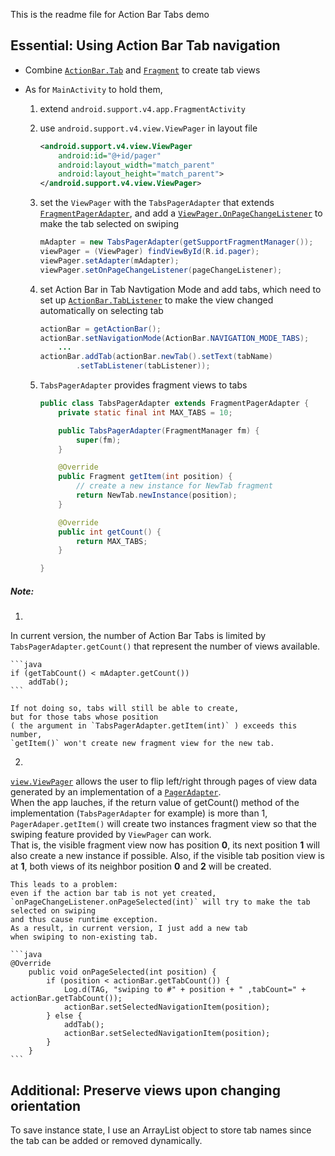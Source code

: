 This is the readme file for Action Bar Tabs demo

## Essential: Using Action Bar Tab navigation

- Combine [`ActionBar.Tab`](http://developer.android.com/reference/android/app/ActionBar.Tab.html)
and [`Fragment`](http://developer.android.com/reference/android/app/Fragment.html) to create tab views

- As for `MainActivity` to hold them,
	1. extend `android.support.v4.app.FragmentActivity`
	2. use `android.support.v4.view.ViewPager` in layout file

		```xml
		<android.support.v4.view.ViewPager
			android:id="@+id/pager"
			android:layout_width="match_parent"
			android:layout_height="match_parent">    
		</android.support.v4.view.ViewPager>
		```

	3. set the `ViewPager` with the `TabsPagerAdapter` that extends [`FragmentPagerAdapter`](http://developer.android.com/reference/android/support/v4/app/FragmentPagerAdapter.html), and add a [`ViewPager.OnPageChangeListener`](http://developer.android.com/reference/android/support/v4/view/ViewPager.OnPageChangeListener.html) to make the tab selected on swiping
		
		```java
		mAdapter = new TabsPagerAdapter(getSupportFragmentManager());
		viewPager = (ViewPager) findViewById(R.id.pager);
		viewPager.setAdapter(mAdapter);
		viewPager.setOnPageChangeListener(pageChangeListener);
		```

	4. set Action Bar in Tab Navtigation Mode and add tabs, which need to set up [`ActionBar.TabListener`](http://developer.android.com/reference/android/app/ActionBar.TabListener.html) to make the view changed automatically on selecting tab

		```java
		actionBar = getActionBar();
		actionBar.setNavigationMode(ActionBar.NAVIGATION_MODE_TABS);
			...
		actionBar.addTab(actionBar.newTab().setText(tabName)
				.setTabListener(tabListener));
		```

	5. `TabsPagerAdapter` provides fragment views to tabs

		```java
		public class TabsPagerAdapter extends FragmentPagerAdapter {
			private static final int MAX_TABS = 10;

			public TabsPagerAdapter(FragmentManager fm) {
				super(fm);
			}

			@Override
			public Fragment getItem(int position) {
				// create a new instance for NewTab fragment
				return NewTab.newInstance(position);
			}

			@Override
			public int getCount() {
				return MAX_TABS;
			}

		}
		```

##### Note:

1. 
In current version, the number of Action Bar Tabs is limited by
`TabsPagerAdapter.getCount()` that represent the number of views available. 

	```java
	if (getTabCount() < mAdapter.getCount())
		addTab();
	```

	If not doing so, tabs will still be able to create, 
	but for those tabs whose position 
	( the argument in `TabsPagerAdapter.getItem(int)` ) exceeds this number, 
	`getItem()` won't create new fragment view for the new tab. 

2. 
[`view.ViewPager`](http://developer.android.com/reference/android/support/v4/view/ViewPager.html) 
allows the user to flip left/right through pages of view data generated by an implementation of a 
[`PagerAdapter`](http://developer.android.com/reference/android/support/v4/view/PagerAdapter.html).  
When the app lauches, if the return value of getCount() method of the implementation 
(`TabsPagerAdapter` for example) is more than 1, 
`PagerAdaper.getItem()` will create two instances fragment view 
so that the swiping feature provided by `ViewPager` can work.  
That is, the visible fragment view now has position **0**, 
its next position **1** will also create a new instance if possible.
Also, if the visible tab position view is at **1**, 
both views of its neighbor position **0** and **2** will be created.  

	This leads to a problem: 
	even if the action bar tab is not yet created, 
	`onPageChangeListener.onPageSelected(int)` will try to make the tab selected on swiping
	and thus cause runtime exception. 
	As a result, in current version, I just add a new tab 
	when swiping to non-existing tab.

	```java
	@Override
		public void onPageSelected(int position) {
			if (position < actionBar.getTabCount()) {
				Log.d(TAG, "swiping to #" + position + " ,tabCount=" + actionBar.getTabCount());
				actionBar.setSelectedNavigationItem(position);
			} else {
				addTab();
				actionBar.setSelectedNavigationItem(position);
			}
		}
	```


## Additional: Preserve views upon changing orientation

To save instance state, I use an ArrayList<String> object to store tab names
since the tab can be added or removed dynamically.